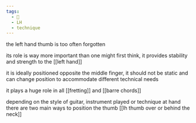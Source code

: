 ```yaml
---
tags:
  - 🌱
  - LH
  - technique
---
```

the left hand thumb is too often forgotten

its role is way more important than one might first think, it provides stability and strength to the [[left hand]]

it is ideally positioned opposite the middle finger, it should not be static and can change position to accommodate different technical needs

it plays a huge role in all [[fretting]] and [[barre chords]]

depending on the style of guitar, instrument played or technique at hand there are two main ways to position the thumb
[[lh thumb over or behind the neck]]